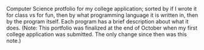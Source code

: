 Computer Science protfolio for my college application; sorted by if I wrote it for class vs for fun, then by what programming language it is written in, then by the program itself. Each program has a brief description about what it does. (Note: This portfolio was finalized at the end of October when my first college application was submitted. The only change since then was this note.)
